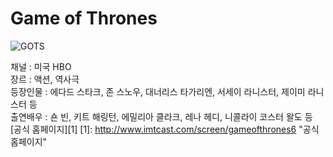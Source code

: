 # Game of Thrones
![GOTS](http://cdnweb01.wikitree.co.kr/webdata/editor/201303/29/img_20130329154434_5132badc.png "GOTS")  

채널 : 미국 HBO   
장르 : 액션, 역사극   
등장인물 : 에다드 스타크, 존 스노우, 대너리스 타가리엔, 서세이 라니스터, 제이미 라니스터 등   
출연배우 : 숀 빈, 키트 해링턴, 에밀리아 클라크, 레나 헤디, 니콜라이 코스터 왈도 등  
[공식 홈페이지][1]
[1]: http://www.imtcast.com/screen/gameofthrones6 "공식 홈페이지"